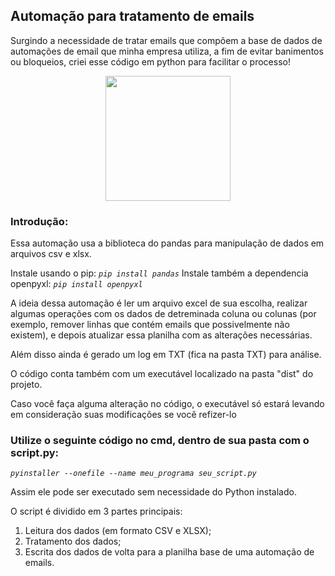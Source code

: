 ## Automação para tratamento de emails
Surgindo a necessidade de tratar emails que compõem a base de dados de automações de email que minha empresa utiliza, a fim de evitar banimentos ou bloqueios, criei esse código em python para facilitar o processo!

<p align="center">
  <img src="https://www.pngkit.com/png/full/940-9408119_explonksions-distorted-thinking-emoji-png.png" width="200"/>
</p>

### Introdução:
Essa automação usa a biblioteca do pandas para manipulação de dados em arquivos csv e xlsx.

Instale usando  o pip: *`pip install pandas`*
Instale também a dependencia openpyxl: *`pip install openpyxl`*

A ideia dessa automação é ler um arquivo excel de sua escolha, realizar algumas operações com os dados de detreminada coluna ou colunas (por exemplo, remover linhas que contém emails que possivelmente não existem), e depois atualizar essa planilha com as alterações necessárias.

Além disso ainda é gerado um log em TXT (fica na pasta TXT) para análise.

O código conta também com um executável localizado na pasta "dist" do projeto.

Caso você faça alguma alteração no código, o executável só estará levando em consideração suas modificações se você refizer-lo

### Utilize o seguinte código no cmd, dentro de sua pasta com o script.py:

*`pyinstaller --onefile --name meu_programa seu_script.py`*

Assim ele pode ser executado sem necessidade do Python instalado.

O script é dividido em 3 partes principais:

1) Leitura dos dados (em formato CSV e XLSX);
2) Tratamento dos dados;
3) Escrita dos dados de volta para a planilha base de uma automação de emails.
